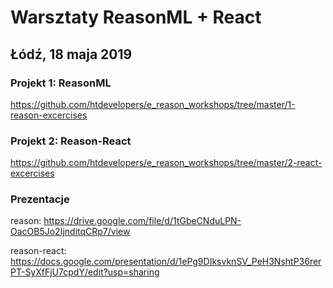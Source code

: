 # Warsztaty ReasonML + React

## Łódź, 18 maja 2019

### Projekt 1: ReasonML

https://github.com/htdevelopers/e_reason_workshops/tree/master/1-reason-excercises

### Projekt 2: Reason-React

https://github.com/htdevelopers/e_reason_workshops/tree/master/2-react-excercises

### Prezentacje

reason: https://drive.google.com/file/d/1tGbeCNduLPN-OacOB5Jo2IjnditqCRp7/view

reason-react: https://docs.google.com/presentation/d/1ePg9DIksvknSV_PeH3NshtP36rerPT-SyXfFjU7cpdY/edit?usp=sharing

